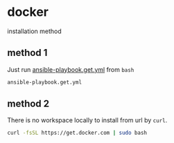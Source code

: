 # docker

installation method

## method 1

Just run [ansible-playbook.get.yml](./ansible-playbook.get.yml) from `bash`

```bash
ansible-playbook.get.yml
```

## method 2

There is no workspace locally to install from url by `curl`.

```bash
curl -fsSL https://get.docker.com | sudo bash
```
